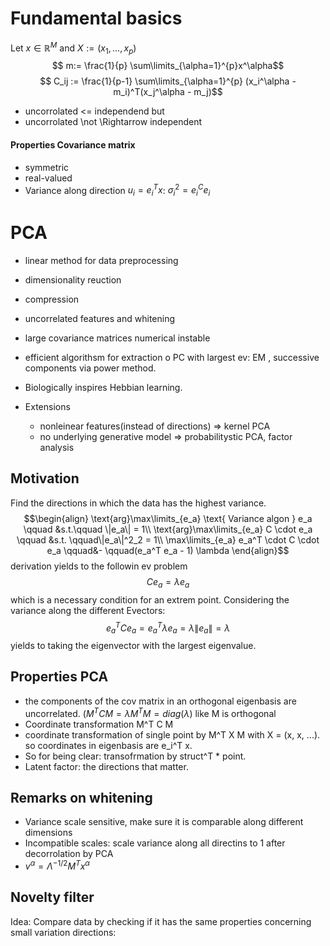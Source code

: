# Fundamental basics
Let $x\in \mathbb{R}^M$ and $X:= (x_1, \dots, x_p)$
$$ m:= \frac{1}{p} \sum\limits_{\alpha=1}^{p}x^\alpha$$
$$ C_ij := \frac{1}{p-1} \sum\limits_{\alpha=1}^{p} (x_i^\alpha - m_i)^T(x_j^\alpha - m_j)$$
- uncorrolated <= independend but
- uncorrolated \not \Rightarrow independent


#### Properties Covariance matrix
- symmetric
- real-valued
- Variance along direction $u_i = e_i^T x$: $\sigma_i^2 = e_i^ C e_i$


# PCA
- linear method for data preprocessing
- dimensionality reuction
- compression
- uncorrelated features and whitening
- large covariance matrices numerical instable
- efficient algorithsm for extraction o PC with largest ev: EM , successive components via power method.
- Biologically inspires Hebbian learning.

- Extensions
	- nonleinear features(instead of directions) => kernel PCA
	- no underlying generative model => probabilitystic PCA, factor analysis


## Motivation
Find the directions in which the data has the highest variance.
$$\begin{align} \text{arg}\max\limits_{e_a} \text{ Variance algon } e_a \qquad &s.t.\qquad \|e_a\| = 1\\
\text{arg}\max\limits_{e_a} C \cdot e_a \qquad &s.t. \qquad\|e_a\|^2_2 = 1\\
\max\limits_{e_a} e_a^T \cdot C \cdot e_a \qquad&- \qquad(e_a^T e_a - 1) \lambda \end{align}$$
derivation yields to the followin ev problem
$$ Ce_a = \lambda e_a$$
which is a necessary condition for an extrem point.
Considering the variance along the different Evectors:
$$ e_a^T C e_a = e_a^T \lambda e_a = \lambda \| e_a\| = \lambda$$
yields to taking the eigenvector with the largest eigenvalue.

## Properties PCA

- the components of the cov matrix in an orthogonal eigenbasis are uncorrelated. ($M^TCM = \lambda M^T M = diag(\lambda)$ like M is orthogonal
- Coordinate transformation M^T C M
- coordinate transformation of single point by M^T X M with X = (x, x, ...). so coordinates in eigenbasis are e_i^T x.
- So for being clear: transofrmation by struct^T * point.
- Latent factor: the directions that matter.

## Remarks on whitening
- Variance scale sensitive, make sure it is comparable along different dimensions
- Incompatible scales: scale variance along all directins to 1 after decorrolation by PCA
- $v^\alpha = \Lambda^{-1/2} M^T x^{\alpha}$


## Novelty filter
Idea: Compare data by checking if it has the same properties concerning small variation directions:



